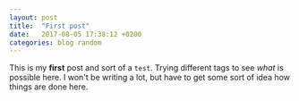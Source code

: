```yaml
---
layout: post
title:  "First post"
date:   2017-08-05 17:38:12 +0200
categories: blog random
---
```

This is my **first** post and sort of a `test`. Trying different tags to see _what_ is possible here.
I won't be writing a lot, but have to get some sort of idea how things are done here.